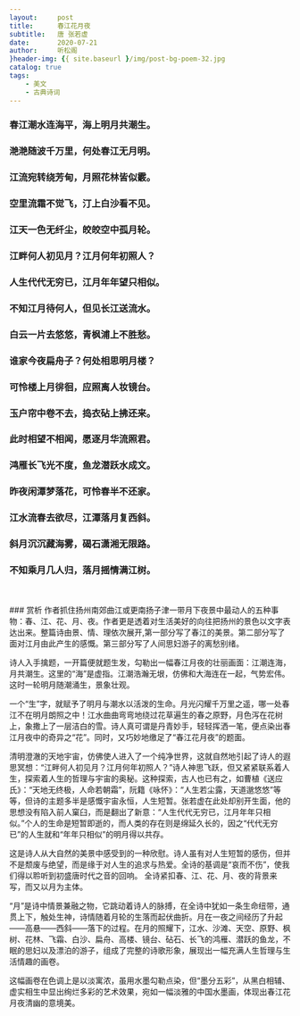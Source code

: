 ```yaml
---
layout:     post
title:      春江花月夜
subtitle:   唐 张若虚
date:       2020-07-21
author:     听松阁
}header-img: {{ site.baseurl }/img/post-bg-poem-32.jpg
catalog: true
tags:
    - 美文
    - 古典诗词
---
```


### 春江潮水连海平，海上明月共潮生。
### 滟滟随波千万里，何处春江无月明。 
### 江流宛转绕芳甸，月照花林皆似霰。 
### 空里流霜不觉飞，汀上白沙看不见。 
### 江天一色无纤尘，皎皎空中孤月轮。 
### 江畔何人初见月？江月何年初照人？ 
### 人生代代无穷已，江月年年望只相似。 
### 不知江月待何人，但见长江送流水。
### 白云一片去悠悠，青枫浦上不胜愁。 
### 谁家今夜扁舟子？何处相思明月楼？ 
### 可怜楼上月徘徊，应照离人妆镜台。 
### 玉户帘中卷不去，捣衣砧上拂还来。 
### 此时相望不相闻，愿逐月华流照君。 
### 鸿雁长飞光不度，鱼龙潜跃水成文。 
### 昨夜闲潭梦落花，可怜春半不还家。 
### 江水流春去欲尽，江潭落月复西斜。 
### 斜月沉沉藏海雾，碣石潇湘无限路。 
### 不知乘月几人归，落月摇情满江树。

<br>
<br>
### 赏析
作者抓住扬州南郊曲江或更南扬子津一带月下夜景中最动人的五种事物：春、江、花、月、夜。作者更是透着对生活美好的向往把扬州的景色以文字表达出来。整篇诗由景、情、理依次展开,第一部分写了春江的美景。第二部分写了面对江月由此产生的感慨。第三部分写了人间思妇游子的离愁别绪。

诗人入手擒题，一开篇便就题生发，勾勒出一幅春江月夜的壮丽画面：江潮连海，月共潮生。这里的“海”是虚指。江潮浩瀚无垠，仿佛和大海连在一起，气势宏伟。这时一轮明月随潮涌生，景象壮观。

一个“生”字，就赋予了明月与潮水以活泼的生命。月光闪耀千万里之遥，哪一处春江不在明月朗照之中！江水曲曲弯弯地绕过花草遍生的春之原野，月色泻在花树上，象撒上了一层洁白的雪。诗人真可谓是丹青妙手，轻轻挥洒一笔，便点染出春江月夜中的奇异之“花”。同时，又巧妙地缴足了“春江花月夜”的题面。 

清明澄澈的天地宇宙，仿佛使人进入了一个纯净世界，这就自然地引起了诗人的遐思冥想：“江畔何人初见月？江月何年初照人？”诗人神思飞跃，但又紧紧联系着人生，探索着人生的哲理与宇宙的奥秘。这种探索，古人也已有之，如曹植《送应氏》：“天地无终极，人命若朝霜”，阮籍《咏怀》：“人生若尘露，天道邈悠悠”等等，但诗的主题多半是感慨宇宙永恒，人生短暂。张若虚在此处却别开生面，他的思想没有陷入前人窠臼，而是翻出了新意：“人生代代无穷已，江月年年只相似。”个人的生命是短暂即逝的，而人类的存在则是绵延久长的，因之“代代无穷已”的人生就和“年年只相似”的明月得以共存。

这是诗人从大自然的美景中感受到的一种欣慰。诗人虽有对人生短暂的感伤，但并不是颓废与绝望，而是缘于对人生的追求与热爱。全诗的基调是“哀而不伤”，使我们得以聆听到初盛唐时代之音的回响。 全诗紧扣春、江、花、月、夜的背景来写，而又以月为主体。

“月”是诗中情景兼融之物，它跳动着诗人的脉搏，在全诗中犹如一条生命纽带，通贯上下，触处生神，诗情随着月轮的生落而起伏曲折。月在一夜之间经历了升起——高悬——西斜——落下的过程。在月的照耀下，江水、沙滩、天空、原野、枫树、花林、飞霜、白沙、扁舟、高楼、镜台、砧石、长飞的鸿雁、潜跃的鱼龙，不眠的思妇以及漂泊的游子，组成了完整的诗歌形象，展现出一幅充满人生哲理与生活情趣的画卷。

这幅画卷在色调上是以淡寓浓，虽用水墨勾勒点染，但“墨分五彩”，从黑白相辅、虚实相生中显出绚烂多彩的艺术效果，宛如一幅淡雅的中国水墨画，体现出春江花月夜清幽的意境美。
